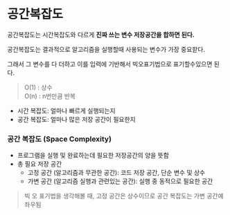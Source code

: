 # 공간복잡도

공간복잡도는 시간복잡도와 다르게 **진짜 쓰는 변수 저장공간을 합하면 된다.**

공간복잡도는 결과적으로 알고리즘을 실행할때 사용되는 변수가 가장 중요핟다.

그래서 그 변수를 다 더하고 이를 입력에 기반해서 빅오표기법으로 표기할수있으면 된다.

> O(1) : 상수 <br/>
> O(n) : n번만큼 반복

- 시간 복잡도: 얼마나 빠르게 실행되는지
- 공간 복잡도: 얼마나 많은 저장 공간이 필요한지

### 공간 복잡도 (Space Complexity)

- 프로그램을 실행 및 완료하는데 필요한 저장공간의 양을 뜻함
- 총 필요 저장 공간
    - 고정 공간 (알고리즘과 무관한 공간): 코드 저장 공간, 단순 변수 및 상수
    - 가변 공간 (알고리즘 실행과 관련있는 공간): 실행 중 동적으로 필요한 공간

> 빅 오 표기법을 생각해볼 때, 고정 공간은 상수이므로 공간 복잡도는 가변 공간예 좌우됨

